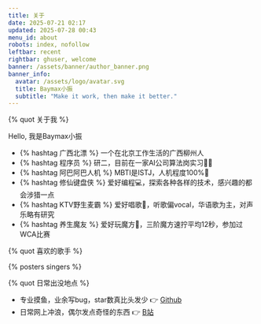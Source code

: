 ```yaml
---
title: 关于
date: 2025-07-21 02:17
updated: 2025-07-28 00:43
menu_id: about
robots: index, nofollow
leftbar: recent
rightbar: ghuser, welcome
banner: /assets/banner/author_banner.png
banner_info:
  avatar: /assets/logo/avatar.svg
  title: Baymax小振
  subtitle: "Make it work, then make it better."
---
```

{% quot 关于我 %}

Hello, 我是Baymax小振

- {% hashtag 广西北漂 %} 一个在北京工作生活的广西柳州人
- {% hashtag 程序员 %} 研二，目前在一家AI公司算法岗实习🧑‍💻
- {% hashtag 阿巴阿巴人机 %} MBTI是ISTJ，人机程度100%🤖
- {% hashtag 修仙键盘侠 %} 爱好编程💻，探索各种各样的技术，感兴趣的都会涉猎一点
- {% hashtag KTV野生麦霸 %} 爱好唱歌🎤，听歌偏vocal，华语歌为主，对声乐略有研究
- {% hashtag 养生魔友 %} 爱好玩魔方🧊，三阶魔方速拧平均12秒，参加过WCA比赛

{% quot 喜欢的歌手 %}

{% posters singers %}

{% quot 日常出没地点 %}

- 专业摸鱼，业余写bug，star数真比头发少 👉 [Github](https://github.com/Baymax104)
- 日常网上冲浪，偶尔发点奇怪的东西 👉 [B站](https://space.bilibili.com/175196416)
